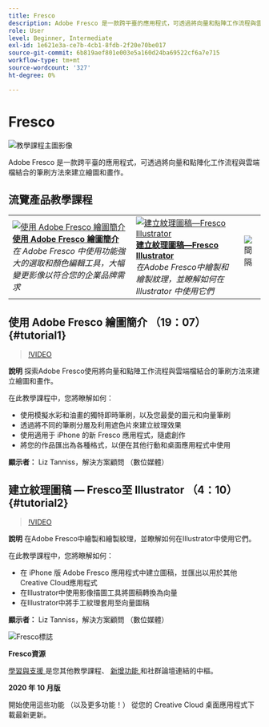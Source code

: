 ```yaml
---
title: Fresco
description: Adobe Fresco 是一款跨平臺的應用程式，可透過將向量和點陣工作流程與雲端檔結合的筆刷方法來建立繪圖和畫作
role: User
level: Beginner, Intermediate
exl-id: 1e621e3a-ce7b-4cb1-8fdb-2f20e70be017
source-git-commit: 6b819aef801e003e5a160d24ba69522cf6a7e715
workflow-type: tm+mt
source-wordcount: '327'
ht-degree: 0%

---
```


# Fresco

![教學課程主圖影像](../assets/Fresco.jpg)

Adobe Fresco 是一款跨平臺的應用程式，可透過將向量和點陣化工作流程與雲端檔結合的筆刷方法來建立繪圖和畫作。

## 流覽產品教學課程

<table style="table-layout:fixed">
<tr>
 <td>
   <a href="fresco.md#tutorial1">
      <img alt="使用 Adobe Fresco 繪圖簡介" src="../assets/fresco_drawingPaintingIntro_tanonis_thumbnail.jpg" />
   </a>
    <div>
   <a href="fresco.md#tutorial1"><strong>使用 Adobe Fresco 繪圖簡介</strong></a>
    </div>
    <em>在 Adobe Fresco 中使用功能強大的選取和顏色編輯工具，大幅變更影像以符合您的企業品牌需求</em>
    <br>
  </td>
  <td>
   <a href="fresco.md#tutorial2">
      <img alt="建立紋理圖稿—Fresco Illustrator" src="../assets/fresco_textureToVector_tanonis_thumbnail.jpg" />
   </a>
    <div>
   <a href="fresco.md#tutorial2"><strong>建立紋理圖稿—Fresco Illustrator</strong></a>
    </div>
    <em>在Adobe Fresco中繪製和繪製紋理，並瞭解如何在 Illustrator 中使用它們</em>
    <br>
  </td>
  <td>
    <img alt="間隔" src="../assets/Whitespacer.png" />
    <div>
    <br>
  </td>
</tr>
</table>

## 使用 Adobe Fresco 繪圖簡介 （19：07） {#tutorial1}

>[!VIDEO](https://video.tv.adobe.com/v/326946?hidetitle=true)

**說明**
探索Adobe Fresco使用將向量和點陣工作流程與雲端檔結合的筆刷方法來建立繪圖和畫作。

在此教學課程中，您將瞭解如何：
* 使用模擬水彩和油畫的獨特即時筆刷，以及您最愛的圖元和向量筆刷
* 透過將不同的筆刷分層及利用遮色片來建立紋理效果
* 使用適用于 iPhone 的新 Fresco 應用程式，隨處創作
* 將您的作品匯出為各種格式，以便在其他行動和桌面應用程式中使用

**顯示者：**
Liz Tanniss，解決方案顧問 （數位媒體）

## 建立紋理圖稿 — Fresco至 Illustrator （4：10） {#tutorial2}

>[!VIDEO](https://video.tv.adobe.com/v/326947?hidetitle=true)

**說明**
在Adobe Fresco中繪製和繪製紋理，並瞭解如何在Illustrator中使用它們。

在此教學課程中，您將瞭解如何：
* 在 iPhone 版 Adobe Fresco 應用程式中建立圖稿，並匯出以用於其他Creative Cloud應用程式
* 在Illustrator中使用影像描圖工具將圖稿轉換為向量
* 在Illustrator中將手工紋理套用至向量圖稿

**顯示者：**
Liz Tanniss，解決方案顧問 （數位媒體）

![Fresco標誌](../assets/fr_appicon_96.png)

**Fresco資源**

[學習與支援 ](https://helpx.adobe.com/support/adobe-fresco.html) 是您其他教學課程、 [ 新增功能 ](https://helpx.adobe.com/fresco/using/whats-new.html) 和社群論壇連結的中樞。

**2020 年 10 月版**

開始使用這些功能 （以及更多功能！） 從您的 Creative Cloud 桌面應用程式下載最新更新。
